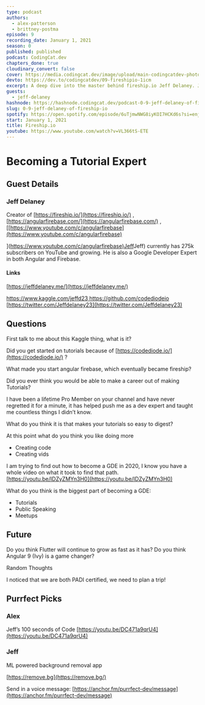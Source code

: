 ```yaml
---
type: podcast
authors:
  - alex-patterson
  - brittney-postma
episode: 9
recording_date: January 1, 2021
season: 0
published: published
podcast: CodingCat.dev
chapters_done: true
cloudinary_convert: false
cover: https://media.codingcat.dev/image/upload/main-codingcatdev-photo/s3aphcb0oolagf7lxwqs.png
devto: https://dev.to/codingcatdev/09-fireshipio-1icm
excerpt: A deep dive into the master behind fireship.io Jeff Delaney. Jeff explains how he makes such great tutorials.
guests:
  - jeff-delaney
hashnode: https://hashnode.codingcat.dev/podcast-0-9-jeff-delaney-of-fireship-io
slug: 0-9-jeff-delaney-of-fireship-io
spotify: https://open.spotify.com/episode/6uTjmwNWG8iyKOI7HCKd6s?si=enjRh1GmTS-aS1UKfBjdYg
start: January 1, 2021
title: Fireship.io
youtube: https://www.youtube.com/watch?v=VL366tS-ETE
---
```


# Becoming a Tutorial Expert

## Guest Details

### Jeff Delaney

Creator of [https://fireship.io/](https://fireship.io/) , [https://angularfirebase.com/](https://angularfirebase.com/) , \[[https://www.youtube.com/c/angularfirebase](https://www.youtube.com/c/angularfirebase)

\]([https://www.youtube.com/c/angularfirebase)Jeff](https://www.youtube.com/c/angularfirebase)Jeff) currently has 275k subscribers on YouTube and growing. He is also a Google Developer Expert in both Angular and Firebase.

#### Links

[https://jeffdelaney.me/](https://jeffdelaney.me/)

[https://www.kaggle.com/jeffd23
](https://www.kaggle.com/jeffd23)[https://github.com/codediodeio
](https://github.com/codediodeio)[https://twitter.com/Jeffdelaney23](https://twitter.com/Jeffdelaney23)

## Questions

First talk to me about this Kaggle thing, what is it?

Did you get started on tutorials because of [https://codediode.io/](https://codediode.io/) ?

What made you start angular firebase, which eventually became fireship?

Did you ever think you would be able to make a career out of making Tutorials?

I have been a lifetime Pro Member on your channel and have never regretted it for a minute, it has helped push me as a dev expert and taught me countless things I didn’t know.

What do you think it is that makes your tutorials so easy to digest?

At this point what do you think you like doing more

- Creating code
- Creating vids

I am trying to find out how to become a GDE in 2020, I know you have a whole video on what it took to find that path. [https://youtu.be/IDZyZMYn3H0](https://youtu.be/IDZyZMYn3H0)

What do you think is the biggest part of becoming a GDE:

- Tutorials
- Public Speaking
- Meetups

## Future

Do you think Flutter will continue to grow as fast as it has?
Do you think Angular 9 (Ivy) is a game changer?

Random Thoughts

I noticed that we are both PADI certified, we need to plan a trip!

## Purrfect Picks

### Alex

Jeff’s 100 seconds of Code
[https://youtu.be/DC471a9qrU4](https://youtu.be/DC471a9qrU4)

### Jeff

ML powered background removal app

[https://remove.bg](https://remove.bg/)

Send in a voice message: [https://anchor.fm/purrfect-dev/message](https://anchor.fm/purrfect-dev/message)
